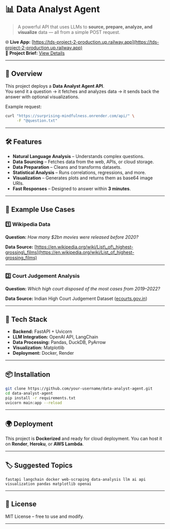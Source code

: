 # 📊 Data Analyst Agent

> A powerful API that uses LLMs to **source, prepare, analyze, and visualize** data — all from a simple POST request.

🌐 **Live App:** [https://tds-project-2-production.up.railway.app](https://tds-project-2-production.up.railway.app)  
📄 **Project Brief:** [View Details](https://tds.s-anand.net/#/project-data-analyst-agent?id=project-data-analyst-agent)

---

## 🚀 Overview

This project deploys a **Data Analyst Agent API**.  
You send it a question → it fetches and analyzes data → it sends back the answer with optional visualizations.

Example request:

```bash
curl "https://surprising-mindfulness.onrender.com/api/" \
     -F "@question.txt"
````

---

## 🛠 Features

* **Natural Language Analysis** – Understands complex questions.
* **Data Sourcing** – Fetches data from the web, APIs, or cloud storage.
* **Data Preparation** – Cleans and transforms datasets.
* **Statistical Analysis** – Runs correlations, regressions, and more.
* **Visualization** – Generates plots and returns them as base64 image URIs.
* **Fast Responses** – Designed to answer within **3 minutes**.

---

## 📌 Example Use Cases

### 1️⃣ Wikipedia Data

**Question:**
*How many \$2bn movies were released before 2020?*

**Data Source:**
[https://en.wikipedia.org/wiki/List\_of\_highest-grossing\_films](https://en.wikipedia.org/wiki/List_of_highest-grossing_films)

---

### 2️⃣ Court Judgement Analysis

**Question:**
*Which high court disposed of the most cases from 2019–2022?*

**Data Source:**
Indian High Court Judgement Dataset ([ecourts.gov.in](https://judgments.ecourts.gov.in/))

---

## 🧰 Tech Stack

* **Backend:** FastAPI + Uvicorn
* **LLM Integration:** OpenAI API, LangChain
* **Data Processing:** Pandas, DuckDB, PyArrow
* **Visualization:** Matplotlib
* **Deployment:** Docker, Render

---

## 📦 Installation

```bash
git clone https://github.com/your-username/data-analyst-agent.git
cd data-analyst-agent
pip install -r requirements.txt
uvicorn main:app --reload
```

---

## 🌍 Deployment

This project is **Dockerized** and ready for cloud deployment.
You can host it on **Render**, **Heroku**, or **AWS Lambda**.

---

## 🏷 Suggested Topics

```
fastapi langchain docker web-scraping data-analysis llm ai api visualization pandas matplotlib openai
```

---

## 📜 License

MIT License – free to use and modify.

---

